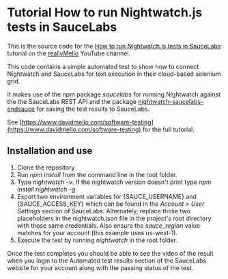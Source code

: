 # Tutorial How to run Nightwatch.js tests in SauceLabs
This is the source code for the [How to run Nightwatch.js tests in SauceLabs](https://www.youtube.com/playlist?list=PLLS_Ef55N6hmkt3-JlW40GAGpXSlp8t_D) tutorial on the [reallyMello](https://www.youtube.com/c/reallymello) YouTube channel.

This code contains a simple automated test to show how to connect Nightwatch and SauceLabs for text execution in their cloud-based selenium grid.

It makes use of the npm package *saucelabs* for running Nightwatch against the the SauceLabs REST API and the package [nightwatch-saucelabs-endsauce](https://www.npmjs.com/package/nightwatch-saucelabs-endsauce) for saving the test results to SauceLabs.

See [https://www.davidmello.com/software-testing](https://www.davidmello.com/software-testing) for the full tutorial.

## Installation and use
1) Clone the repository
2) Run *npm install* from the command line in the root folder.
3) Type *nightwatch -v*. If the nightwatch version doesn't print type *npm install nightwatch -g*
4) Export two environment variables for {SAUCE_USERNAME} and {SAUCE_ACCESS_KEY} which can be found in the *Account > User Settings* section of SauceLabs. Alternately, replace those two placeholders in the nightwatch.json file in the project's root directory with those same credentials. Also ensure the *sauce_region* value matches for your account (this example uses us-west-1).
4) Execute the test by running *nightwatch* in the root folder.

Once the test completes you should be able to see the video of the result when you login to the Automated test results section of the SauceLabs website for your account along with the passing status of the test.
